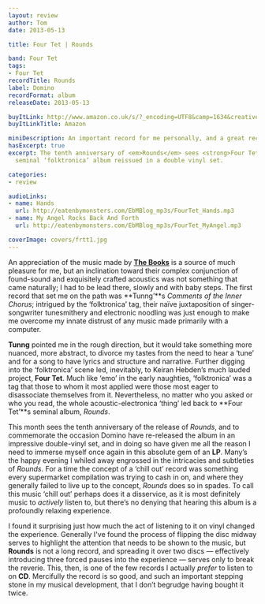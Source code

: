 ```yaml
---
layout: review
author: Tom
date: 2013-05-13

title: Four Tet | Rounds

band: Four Tet
tags:
- Four Tet
recordTitle: Rounds
label: Domino
recordFormat: album
releaseDate: 2013-05-13

buyItLink: http://www.amazon.co.uk/s/?_encoding=UTF8&camp=1634&creative=19450&field-keywords=four%20tet%20rounds&linkCode=ur2&tag=eatebymons-21&url=search-alias%3Daps
buyItLinkTitle: Amazon

miniDescription: An important record for me personally, and a great record in general. 
hasExcerpt: true
excerpt: The tenth anniversary of <em>Rounds</em> sees <strong>Four Tet’</strong>s
  seminal ‘folktronica’ album reissued in a double vinyl set.

categories:
- review

audioLinks:
- name: Hands
  url: http://eatenbymonsters.com/EbMBlog_mp3s/FourTet_Hands.mp3
- name: My Angel Rocks Back And Forth
  url: http://eatenbymonsters.com/EbMBlog_mp3s/FourTet_MyAngel.mp3

coverImage: covers/frtt1.jpg
---
```


An appreciation of the music made by [**The Books**](http://rcm-uk.amazon.co.uk/e/cm?lt1=_blank&bc1=000000&IS2=1&bg1=FFFFFF&fc1=000000&lc1=0000FF&t=eatebymons-21&o=2&p=8&l=as4&m=amazon&f=ifr&ref=ss_til&asins=B0007XMKXU) is a source of much pleasure for me, but an inclination toward their complex conjunction of found-sound and exquisitely crafted acoustics was not something that came naturally; I had to be lead there, slowly and with baby steps. The first record that set me on the path was **Tunng’**s *Comments of the Inner Chorus*; intrigued by the ‘folktronica’ tag, their naïve juxtaposition of singer-songwriter tunesmithery and electronic noodling was just enough to make me overcome my innate distrust of any music made primarily with a computer.

**Tunng** pointed me in the rough direction, but it would take something more nuanced, more abstract, to divorce my tastes from the need to hear a ‘tune’ and for a song to have lyrics and structure and narrative. Further digging into the ‘folktronica’ scene led, inevitably, to Keiran Hebden’s much lauded project, **Four Tet**. Much like ‘emo’ in the early naughties, ‘folktronica’ was a tag that those to whom it most applied were those most eager to disassociate themselves from it. Nevertheless, no matter who you asked or who you read, the whole acoustic-electronica ‘thing’ led back to **Four Tet’**s seminal album, *Rounds*.

This month sees the tenth anniversary of the release of *Rounds*, and to commemorate the occasion Domino have re-released the album in an impressive double-vinyl set, and in doing so have given me all the reason I need to immerse myself once again in this absolute gem of an **LP**. Many’s the happy evening I whiled away engrossed in the intricacies and subtleties of *Rounds*. For a time the concept of a ‘chill out’ record was something every supermarket compilation was trying to cash in on, and where they generally failed to live up to the concept, *Rounds* does so in spades. To call this music ‘chill out’ perhaps does it a disservice, as it is most definitely music to _actively_ listen to, but there’s no denying that hearing this album is a profoundly relaxing experience.

I found it surprising just how much the act of listening to it on vinyl changed the experience. Generally I've found the process of flipping the disc midway serves to highlight the attention that needs to be shown to the music, but **Rounds** is not a long record, and spreading it over two discs — effectively introducing three forced pauses into the experience — serves only to break the reverie. This, then, is one of the few records I actually _prefer_ to listen to on **CD**. Mercifully the record is so good, and such an important stepping stone in my musical development, that I don’t begrudge having bought it twice.
